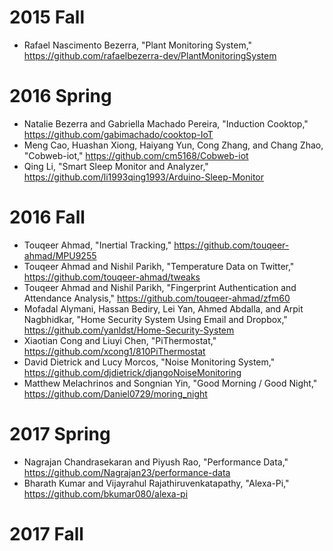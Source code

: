 # 2015 Fall

* Rafael Nascimento Bezerra, "Plant Monitoring System," https://github.com/rafaelbezerra-dev/PlantMonitoringSystem

# 2016 Spring

* Natalie Bezerra and Gabriella Machado Pereira, "Induction Cooktop," https://github.com/gabimachado/cooktop-IoT
* Meng Cao, Huashan Xiong, Haiyang Yun, Cong Zhang, and Chang Zhao, "Cobweb-iot," https://github.com/cm5168/Cobweb-iot
* Qing Li, "Smart Sleep Monitor and Analyzer," https://github.com/li1993qing1993/Arduino-Sleep-Monitor

# 2016 Fall

* Touqeer Ahmad, "Inertial Tracking," https://github.com/touqeer-ahmad/MPU9255
* Touqeer Ahmad and Nishil Parikh, "Temperature Data on Twitter," https://github.com/touqeer-ahmad/tweaks
* Touqeer Ahmad and Nishil Parikh, "Fingerprint Authentication and Attendance Analysis," https://github.com/touqeer-ahmad/zfm60
* Mofadal Alymani, Hassan Bediry, Lei Yan, Ahmed Abdalla, and Arpit Nagbhidkar, "Home Security System Using Email and Dropbox,"
https://github.com/yanldst/Home-Security-System
* Xiaotian Cong and Liuyi Chen, "PiThermostat," https://github.com/xcong1/810PiThermostat
* David Dietrick and Lucy Morcos, "Noise Monitoring System," https://github.com/djdietrick/djangoNoiseMonitoring
* Matthew Melachrinos and Songnian Yin, "Good Morning / Good Night," https://github.com/Daniel0729/moring_night

# 2017 Spring

* Nagrajan Chandrasekaran and Piyush Rao, "Performance Data," https://github.com/Nagrajan23/performance-data
* Bharath Kumar and Vijayrahul Rajathiruvenkatapathy, "Alexa-Pi," https://github.com/bkumar080/alexa-pi

# 2017 Fall

